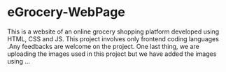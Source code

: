 # eGrocery-WebPage
This is a website of an online grocery shopping platform developed using HTML, CSS and JS. This project involves only frontend coding languages .Any feedbacks are welcome on the project. One last thing, we are uploading the images used in this project but we have added the images using …
